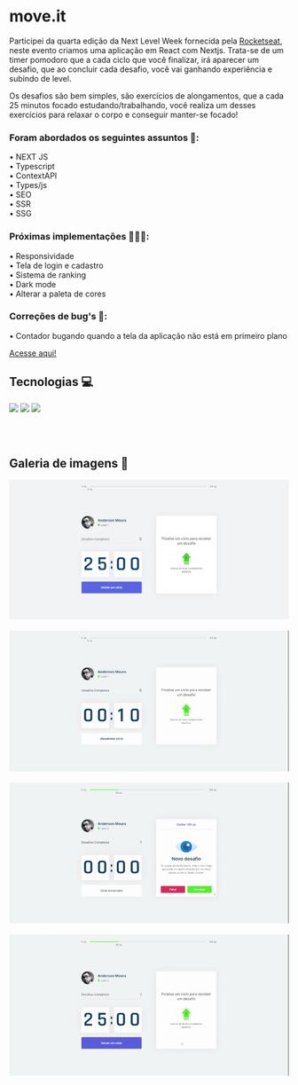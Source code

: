 # move.it 

Participei da quarta edição da Next Level Week fornecida pela <a href="https://rocketseat.com.br/">Rocketseat</a>, neste evento criamos uma aplicação em React com Nextjs. 
Trata-se de um timer pomodoro que a cada ciclo que você finalizar, irá aparecer um desafio, que ao concluir cada desafio, você vai ganhando experiência e subindo de level.

Os desafios são bem simples, são exercícios de alongamentos, que a cada 25 minutos focado estudando/trabalhando, você realiza um desses exercícios para relaxar o corpo e conseguir manter-se focado!

### Foram abordados os seguintes assuntos 📝:
• NEXT JS <br>
• Typescript 
<br>
• ContextAPI 
<br>
• Types/js
<br>
• SEO
<br>
• SSR
<br>
• SSG

### Próximas implementações 👨🏻‍💻:
• Responsividade
<br>
• Tela de login e cadastro
<br>
• Sistema de ranking
<br>
• Dark mode
<br>
• Alterar a paleta de cores
<br>

### Correções de bug's 🐛:
• Contador bugando quando a tela da aplicação não está em primeiro plano
<br>

<a href="https://moveit-andersonmwp.vercel.app/"> Acesse aqui!</a>

## Tecnologias 💻
<p>
  <img src="https://img.shields.io/badge/React-3F4141?style=for-the-badge&logo=react&logoColor=white" />
  <img src="https://img.shields.io/badge/HTML-3F4141?style=for-the-badge&logo=html5&logoColor=white" />
  <img src="https://img.shields.io/badge/CSS-3F4141?&style=for-the-badge&logo=css3&logoColor=white" />
</p>
<br><br>

## Galeria de imagens 📸

<img src="https://github.com/andersonmwp/NWL4/blob/main/img-readme/moveit-img.png"  />
<br><br>
<img src="https://github.com/andersonmwp/NWL4/blob/main/img-readme/moveit-gif-01.gif"  />
<br><br>
<img src="https://github.com/andersonmwp/NWL4/blob/main/img-readme/moveit-gif-02.gif"  />
<br><br>
<img src="https://github.com/andersonmwp/NWL4/blob/main/img-readme/moveit-gif-03.gif"  />
<br><br>
